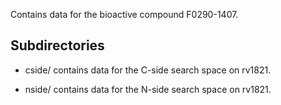 Contains data for the bioactive compound F0290-1407.

## Subdirectories

- cside/ contains data for the C-side search space on rv1821.

- nside/ contains data for the N-side search space on rv1821.

